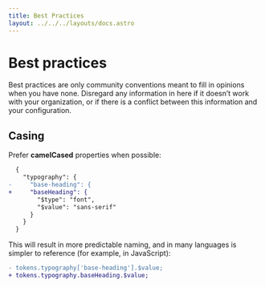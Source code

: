 ```yaml
---
title: Best Practices
layout: ../../../layouts/docs.astro
---
```


# Best practices

Best practices are only community conventions meant to fill in opinions when you have none. Disregard any information in here if it doesn’t work with your organization, or if there is a conflict between this information and your configuration.

## Casing

Prefer **camelCased** properties when possible:

```diff
  {
    "typography": {
-     "base-heading": {
+     "baseHeading": {
        "$type": "font",
        "$value": "sans-serif"
      }
    }
  }
```

This will result in more predictable naming, and in many languages is simpler to reference (for example, in JavaScript):

```diff
- tokens.typography['base-heading'].$value;
+ tokens.typography.baseHeading.$value;
```
